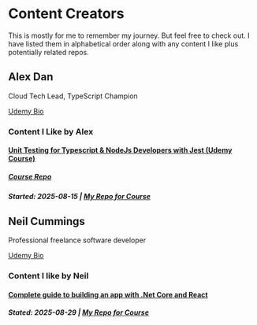 # Content Creators

This is mostly for me to remember my journey. But feel free to check out. I have listed them in alphabetical order along with any content I like plus potentially related repos.

## Alex Dan

Cloud Tech Lead, TypeScript Champion

[Udemy Bio](https://www.udemy.com/user/alexhorea/)

### Content I Like by Alex

#### [Unit Testing for Typescript & NodeJs Developers with Jest (Udemy Course)](https://www.udemy.com/course/unit-testing-typescript-nodejs)

##### [Course Repo](https://github.com/trycatchlearn/reactivities)

##### Started: 2025-08-15 | [My Repo for Course](https://github.com/jr-kincaid/typescript-with-react-jest-testing-alex-dan-udemy)

## Neil Cummings

Professional freelance software developer

[Udemy Bio](https://www.udemy.com/user/neil-cummings-2/)

### Content I like by Neil

#### [Complete guide to building an app with .Net Core and React](https://www.udemy.com/course/complete-guide-to-building-an-app-with-net-core-and-react)

##### Stated: 2025-08-29 | [My Repo for Course](https://github.com/jr-kincaid/Reactivities)